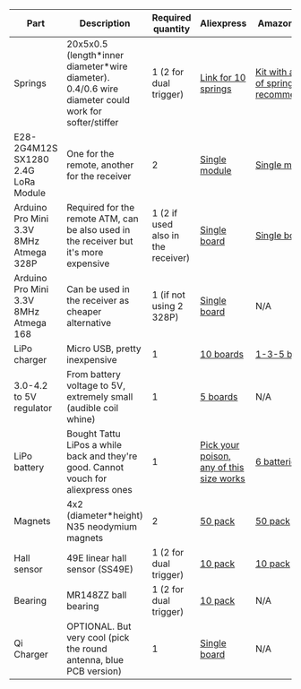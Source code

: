 | Part  | Description  | Required quantity | Aliexpress  | Amazon (ES)  |
|---|---|---|---|---|
| Springs  | 20x5x0.5 (length\*inner diameter\*wire diameter). 0.4/0.6 wire diameter could work for softer/stiffer | 1 (2 for dual trigger)  | [Link for 10 springs](https://es.aliexpress.com/item/1005003435808058.html)  | [Kit with a lot of springs, not recommended](https://www.amazon.es/gp/product/B01KG024CU/ref=ppx_yo_dt_b_asin_title_o05_s00) |
| E28-2G4M12S SX1280 2.4G LoRa Module  | One for the remote, another for the receiver  | 2 | [Single module](https://es.aliexpress.com/item/1005003949324557.html)  | [Single module](https://es.aliexpress.com/item/1005003949324557.html)  |
| Arduino Pro Mini 3.3V 8MHz Atmega 328P | Required for the remote ATM, can be also used in the receiver but it's more expensive  | 1 (2 if used also in the receiver)  | [Single board](https://es.aliexpress.com/item/4000873049870.html?spm=a2g0o.order_list.0.0.35de194dDIWxKm&gatewayAdapt=glo2esp)  | [Single board](https://www.amazon.es/gp/product/B01DUSDQQ8/ref=ppx_yo_dt_b_asin_title_o02_s00?ie=UTF8&psc=1)  |
| Arduino Pro Mini 3.3V 8MHz Atmega 168  | Can be used in the receiver as cheaper alternative  | 1 (if not using 2 328P)  | [Single board](https://es.aliexpress.com/item/4000873049870.html?spm=a2g0o.order_list.0.0.35de194dDIWxKm&gatewayAdapt=glo2esp)  | N/A |
| LiPo charger  | Micro USB, pretty inexpensive  | 1  | [10 boards](https://es.aliexpress.com/item/1800678916.html?spm=a2g0o.productlist.0.0.2762245a2rinn4&algo_pvid=87a1ade3-e4af-4c69-9b4d-55fcf8362d9d&algo_exp_id=87a1ade3-e4af-4c69-9b4d-55fcf8362d9d-28&pdp_ext_f=%7B%22sku_id%22%3A%2267104964666%22%7D&pdp_npi=1%40dis%7CEUR%7C%7C3.95%7C3.95%7C%7C%7C%7C%402100bdd716515041356983116e76a9%7C67104964666%7Csea&gatewayAdapt=glo2esp)  | [1-3-5 boards](https://www.amazon.es/gp/product/B07D2G345P/ref=ppx_yo_dt_b_asin_title_o05_s00?ie=UTF8&psc=1) |
| 3.0-4.2 to 5V regulator  | From battery voltage to 5V, extremely small (audible coil whine)  | 1  | [5 boards](https://es.aliexpress.com/item/4000805939587.html?spm=a2g0o.order_list.0.0.1024194dNATUMn&gatewayAdapt=glo2esp)  | N/A |
| LiPo battery | Bought Tattu LiPos a while back and they're good. Cannot vouch for aliexpress ones  | 1  | [Pick your poison, any of this size works](https://es.aliexpress.com/item/1005001330075053.html?spm=a2g0o.productlist.0.0.53d542a8JKhQgP&algo_pvid=f91603d7-facb-4566-aa07-b9c3ca6fc2b2&algo_exp_id=f91603d7-facb-4566-aa07-b9c3ca6fc2b2-7&pdp_ext_f=%7B%22sku_id%22%3A%2212000015721111652%22%7D&pdp_npi=1%40dis%7CEUR%7C%7C4.39%7C4.39%7C%7C%7C%7C%402100bddf16515044379233294edd2a%7C12000015721111652%7Csea)  | [6 batteries](https://www.amazon.es/gp/product/B07X9XYPP5/ref=ppx_yo_dt_b_asin_title_o09_s00?ie=UTF8&psc=1)  |
| Magnets  | 4x2 (diameter\*height) N35 neodymium magnets  | 2  | [50 pack](https://es.aliexpress.com/item/1005002803855055.html?spm=a2g0o.productlist.0.0.385f50c3Xp91sL&algo_pvid=3d3b9821-299c-49ee-a7bb-11f21fbb5674&algo_exp_id=3d3b9821-299c-49ee-a7bb-11f21fbb5674-0&pdp_ext_f=%7B%22sku_id%22%3A%2212000022262583527%22%7D&pdp_npi=1%40dis%7CEUR%7C%7C10.95%7C10.95%7C%7C%7C%7C%402100bb4a16515047028567818e850e%7C12000022262583527%7Csea)  | [50 pack](https://www.amazon.es/gp/product/B00TACMJEO/ref=ppx_yo_dt_b_search_asin_title?ie=UTF8&psc=1)  |
| Hall sensor  | 49E linear hall sensor (SS49E) | 1 (2 for dual trigger)  | [10 pack](https://es.aliexpress.com/item/32590021901.html?spm=a2g0o.productlist.0.0.33377ec8dzNAkd&algo_pvid=1b3e4337-dd8f-4020-8a08-cab765366af3&algo_exp_id=1b3e4337-dd8f-4020-8a08-cab765366af3-0&pdp_ext_f=%7B%22sku_id%22%3A%2212000026840478843%22%7D&pdp_npi=1%40dis%7CEUR%7C%7C0.96%7C0.96%7C%7C%7C%7C%402100bdde16515048988313213ed4e0%7C12000026840478843%7Csea&gatewayAdapt=glo2esp)  | [10 pack](https://www.amazon.es/gp/product/B08LD57DZ6/ref=ppx_yo_dt_b_asin_title_o00_s00?ie=UTF8&psc=1)  |
Bearing | MR148ZZ ball bearing | 1 (2 for dual trigger) | [10 pack](https://es.aliexpress.com/item/32834754915.html?spm=a2g0o.order_list.0.0.35de194dDIWxKm&gatewayAdapt=glo2esp) | N/A
Qi Charger | OPTIONAL. But very cool (pick the round antenna, blue PCB version) | 1 | [Single board](https://es.aliexpress.com/item/1005003411188792.html?spm=a2g0o.order_list.0.0.35de194dDIWxKm&gatewayAdapt=glo2esp) | N/A